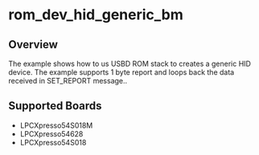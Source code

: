 # rom_dev_hid_generic_bm

## Overview

The example shows how to us USBD ROM stack to creates a generic HID device. The
example supports 1 byte report and loops back the data received in SET_REPORT
message..

## Supported Boards
- LPCXpresso54S018M
- LPCXpresso54628
- LPCXpresso54S018
